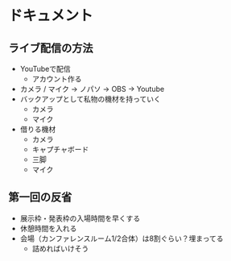 # ドキュメント

## ライブ配信の方法

- YouTubeで配信
  - アカウント作る
- カメラ / マイク → ノパソ → OBS → Youtube
- バックアップとして私物の機材を持っていく
  - カメラ
  - マイク
- 借りる機材
  - カメラ
  - キャプチャボード
  - 三脚
  - マイク

## 第一回の反省

- 展示枠・発表枠の入場時間を早くする
- 休憩時間を入れる
- 会場（カンファレンスルーム1/2合体）は8割ぐらい？埋まってる
  - 詰めればいけそう
